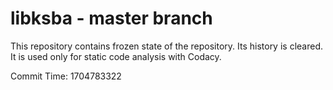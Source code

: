 # libksba - master branch

This repository contains frozen state of the repository.
Its history is cleared. It is used only for static code
analysis with Codacy.

Commit Time: 1704783322